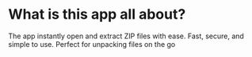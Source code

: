 # What is this app all about?

The app instantly open and extract ZIP files with ease. Fast, secure, and simple to use.
Perfect for unpacking files on the go